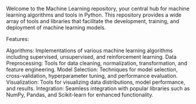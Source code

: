 Welcome to the Machine Learning repository, your central hub for machine learning algorithms and tools in Python. This repository provides a wide array of tools and libraries that facilitate the development, training, and deployment of machine learning models.

Features:

Algorithms: Implementations of various machine learning algorithms including supervised, unsupervised, and reinforcement learning.
Data Preprocessing: Tools for data cleaning, normalization, transformation, and feature engineering.
Model Selection: Techniques for model selection, cross-validation, hyperparameter tuning, and performance evaluation.
Visualization: Tools for visualizing data distributions, model performance, and results.
Integration: Seamless integration with popular libraries such as NumPy, Pandas, and Scikit-learn for enhanced functionality.
